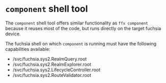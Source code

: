 # `component` shell tool

The `component` shell tool offers similar functionality as `ffx component` because it
reuses most of the code, but runs directly on the target fuchsia device.

The fuchsia shell on which `component` is running must have the following capabilities
available:
* /svc/fuchsia.sys2.RealmQuery.root
* /svc/fuchsia.sys2.RealmExplorer.root
* /svc/fuchsia.sys2.LifecycleController.root
* /svc/fuchsia.sys2.RouteValidator.root